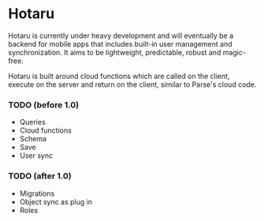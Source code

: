 # Hotaru

Hotaru is currently under heavy development and will eventually be a backend for mobile apps that includes built-in user management and synchronization. It aims to be lightweight, predictable, robust and magic-free.

Hotaru is built around cloud functions which are called on the client, execute on the server and return on the client, similar to Parse's cloud code.

### TODO (before 1.0)
- Queries
- Cloud functions
- Schema
- Save
- User sync


### TODO (after 1.0)
- Migrations
- Object sync as plug in
- Roles